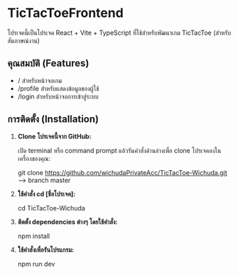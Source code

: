 # TicTacToeFrontend

โปรเจคนี้เป็นโปรเจค React + Vite + TypeScript ที่ใช้สำหรับพัฒนาเกม TicTacToe (สำหรับสัมภาษณ์งาน)

## คุณสมบัติ (Features)

- / สำหรับหน้าจอเกม
- /profile สำหรับแสดงข้อมูลของผู้ใช้
- /login สำหรับหน้าจอการเข้าสู่ระบบ

## การติดตั้ง (Installation)

1. **Clone โปรเจคนี้จาก GitHub:**

   เปิด terminal หรือ command prompt แล้วรันคำสั่งด้านล่างเพื่อ clone โปรเจคลงในเครื่องของคุณ:
   
   git clone https://github.com/wichudaPrivateAcc/TicTacToe-Wichuda.git --> branch master
   
3. **ใช้คำสั่ง cd [ชื่อโปรเจค]:**

   cd TicTacToe-Wichuda
   
5. **ติดตั้ง dependencies ต่างๆ โดยใช้คำสั่ง:**

   npm install


6. **ใช้คำสั่งเพื่อรันโปรแกรม:**

   npm run dev

   
